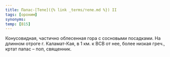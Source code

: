 ```yaml
---
title: Папас-[Тепе]({% link _terms/тепе.md %}) II
tags: [ороним]
synonyms:
temp: [В15]
---
```


Конусовидная, частично облесенная гора с сосновыми посадками. На длинном отроге
г. Каламат-Кая, в 1 км. к ВСВ от нее, более низкая греч., кртат папас – поп,
священник.
